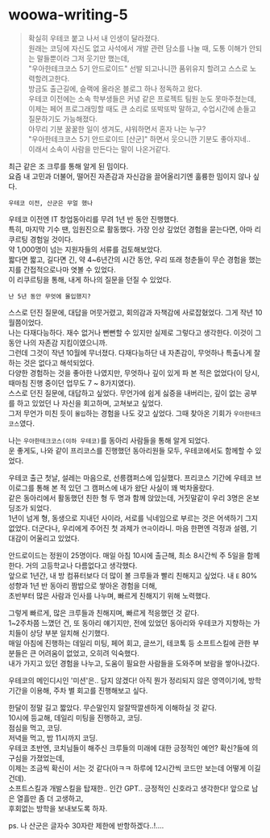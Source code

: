 # woowa-writing-5

>확실히 우테코 붙고 나서 내 인생이 달라졌다.   
원래는 코딩에 자신도 없고 사석에서 개발 관련 담소를 나눌 때, 도통 이해가 안되는 말들뿐이라 그저 웃기만 했는데,  
"우아한테크코스 5기 안드로이드" 선발 되고나니깐 품위유지 할려고 스스로 노력할려고한다.   
방금도 출근길에, 슬랙에 올라온 블로그 하나 정독하고 왔다.   
우테코 이전에는 소속 학부생들은 커녕 같은 프로젝트 팀원 눈도 못마주쳤는데, 이제는 페어 프로그래밍할 때도 큰 소리로 또박또박 말하고,
수업시간에 손들고 질문하기도 가능해졌다.   
아무리 기분 꿀꿀한 일이 생겨도, 샤워하면서 혼자 나는 누구?   
"우아한테크코스 5기 안드로이드 [산군]" 하면서 웃으니깐 기분도 좋아지네..   
이래서 소속이 사람을 만든다는 말이 나온거같다.

최근 같은 조 크루를 통해 알게 된 밈이다.   
요즘 내 고민과 더불어, 떨어진 자존감과 자신감을 끌어올리기엔 훌륭한 밈이지 않나 싶다.     

`우테코 이전, 산군은 무얼 했나`

우테코 이전엔 IT 창업동아리를 무려 1년 반 동안 진행했다.   
특히, 마지막 기수 땐, 임원진으로 활동했다. 가장 인상 깊었던 경험을 묻는다면, 아마 리쿠르팅 경험일 것이다.    
약 1,000명이 넘는 지원자들의 서류를 검토해보았다.    
짧다면 짧고, 길다면 긴, 약 4~6년간의 시간 동안, 우리 또래 청춘들이 무슨 경험을 했는지를 간접적으로나마 엿볼 수 있었다.    
이 리쿠르팅을 통해, 내게 하나의 질문을 던질 수 있었다.

`난 5년 동안 무엇에 몰입했지?`

스스로 던진 질문에, 대답을 머뭇거렸고, 회의감과 자책감에 사로잡혔었다. 그게 작년 10월쯤이었다.    
나는 다재다능하다. 재수 없거나 뻔뻔할 수 있지만 실제로 그렇다고 생각한다. 이것이 그동안 나의 자존감 지킴이였으니까.     
그런데 그것이 작년 10월에 무너졌다. 다재다능하단 내 자존감이, 무엇하나 특출나게 잘하는 것은 없다고 해석되었다.    
다양한 경험하는 것을 좋아한 나였지만, 무엇하나 깊이 있게 파 본 적은 없었다(이 당시, 때마침 진행 중이던 업무도 7 ~ 8가지였다).   
스스로 던진 질문에, 대답하고 싶었다. 무언가에 쉽게 싫증을 내버리는, 깊이 없는 공부를 하고 있었던 나 자신을 회고하며, 고쳐보고 싶었다.   
그저 무언가 미친 듯이 `몰입`하는 경험을 나도 갖고 싶었다. 그때 찾아온 기회가 `우아한테크코스`였다.

나는 `우아한테크코스(이하 우테코)`를 동아리 사람들을 통해 알게 되었다.    
운 좋게도, 나와 같이 프리코스를 진행했던 동아리원들 모두, 우테코에서도 함께할 수 있었다.

우테코 출근 첫날, 설레는 마음으로, 선릉캠퍼스에 입실했다. 프리코스 기간에 우테코 브이로그를 통해 본 적 있던 그 캠퍼스에 내가 왔단 사실이 꽤 벅차올랐다.   
같은 동아리에서 활동했던 친한 형 두 명과 함께 앉았는데, 거짓말같이 우리 3명은 온보딩조가 되었다.   
1년이 넘게 형, 동생으로 지내던 사이라, 서로를 닉네임으로 부르는 것은 어색하기 그지없었다. 더군다나, 우리에게 주어진 첫 과제가 `연극`이라니. 마음 한편엔 걱정과 설렘, 기대감이 어울리고 있었다.

안드로이드는 정원이 25명이다. 매일 아침 10시에 출근해, 최소 8시간씩 주 5일을 함께한다. 거의 고등학교나 다름없다고 생각했다.   
앞으로 1년간, 내 방 컴퓨터보다 더 많이 볼 크루들과 빨리 친해지고 싶었다. 내 `E` 80% 성향과 1년 반 동아리 짬밥으로 쌓아온 경험을 더해,    
초반부터 많은 사람과 인사를 나누며, 빠르게 친해지기 위해 노력했다.

그렇게 빠르게, 많은 크루들과 친해지며, 빠르게 적응했던 것 같다.    
1~2주차쯤 느꼈던 건, 또 동아리 얘기지만, 전에 있었던 동아리와 우테코가 지향하는 가치들이 상당 부분 일치해 신기했다.   
매일 아침에 진행하는 데일리 미팅, 페어 회고, 글쓰기, 테코톡 등 소프트스킬에 관한 부분들은 큰 어려움이 없었고, 오히려 익숙했다.   
내가 가지고 있던 경험을 나누고, 도움이 필요한 사람들을 도와주며 보람을 쌓아나갔다.

우테코의 메인디시인 '미션'은.. 담지 않겠다! 아직 뭔가 정리되지 않은 영역이기에, 방학 기간을 이용해, 주차 별 회고를 진행해보고 싶다.

한달이 정말 길고 짧았다. 무슨말인지 알잘딱깔센하게 이해하실 것 같다.   
10시에 등교해, 데일리 미팅을 진행하고, 코딩.  
점심을 먹고, 코딩.  
저녁을 먹고, 밤 11시까지 코딩.    
우테코 초반엔, 코치님들이 해주신 크루들의 미래에 대한 긍정적인 예언? 확신?들에 의구심을 가졌었는데,    
이제는 조금씩 확신이 서는 것 같다(아ㅋㅋ 하루에 12시간씩 코드만 보는데 어떻게 이길건데).   
소프트스킬과 개발스킬을 탑재한.. 인간 GPT.. 긍정적인 신호라고 생각한다! 앞으로 남은 열흘만 좀 더 고생하고,    
후회없는 방학을 보내보도록 하자.

ps. 나 산군은 글자수 30자란 제한에 반항하겠다..!....   
